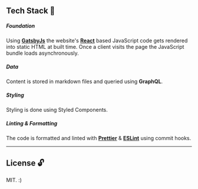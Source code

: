 ## Tech Stack 🥞

##### Foundation

Using **[GatsbyJs](https://github.com/gatsbyjs/gatsby)** the website's **[React](https://github.com/facebook/react)** based JavaScript code gets rendered into static HTML at built time. Once a client visits the page the JavaScript bundle loads asynchronously.

##### Data

Content is stored in markdown files and queried using **GraphQL**.

##### Styling

Styling is done using Styled Components.

##### Linting & Formatting

The code is formatted and linted with **[Prettier](https://github.com/prettier/prettier)** & **[ESLint](https://github.com/eslint/eslint)** using commit hooks.

---

## License 🔓

MIT. :)
